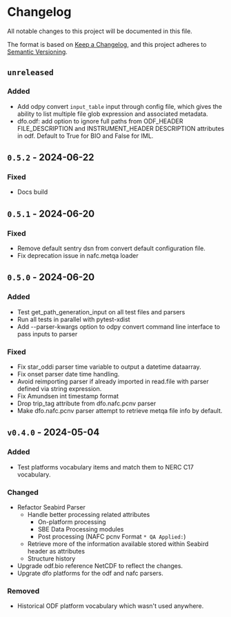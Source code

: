 # Changelog

All notable changes to this project will be documented in this file.

The format is based on [Keep a Changelog](https://keepachangelog.com/en/1.1.0/),
and this project adheres to [Semantic Versioning](https://semver.org/spec/v2.0.0.html).

## `unreleased`

### Added

- Add odpy convert `input_table` input through config file, which gives the
ability to list multiple file glob expression and associated metadata.
- dfo.odf: add option to ignore full paths from ODF_HEADER FILE_DESCRIPTION and
INSTRUMENT_HEADER DESCRIPTION attributes in odf.
Default to True for BIO and False for IML.

## `0.5.2` - 2024-06-22

### Fixed

- Docs build

## `0.5.1` - 2024-06-20

### Fixed

- Remove default sentry dsn from convert default configuration file.
- Fix deprecation issue in nafc.metqa loader

## `0.5.0` - 2024-06-20

### Added

- Test get_path_generation_input on all test files and parsers
- Run all tests in parallel with pytest-xdist
- Add --parser-kwargs option to odpy convert command line interface to pass
inputs to parser

### Fixed

- Fix star_oddi parser time variable to output a datetime dataarray.
- Fix onset parser date time handling.
- Avoid reimporting parser if already imported in read.file with parser
defined via string expression.
- Fix Amundsen int timestamp format
- Drop trip_tag attribute from dfo.nafc.pcnv parser
- Make dfo.nafc.pcnv parser attempt to retrieve metqa file info by default.

## `v0.4.0` - 2024-05-04

### Added

- Test platforms vocabulary items and match them to NERC C17 vocabulary.

### Changed

- Refactor Seabird Parser
  - Handle better processing related attributes
    - On-platform processing
    - SBE Data Processing modules
    - Post processing (NAFC pcnv Format `* QA Applied:`)
  - Retrieve more of the information available stored within Seabird header as attributes
  - Structure history
- Upgrade odf.bio reference NetCDF to reflect the changes.
- Upgrate dfo platforms for the odf and nafc parsers.

### Removed

- Historical ODF platform vocabulary which wasn't used anywhere.
